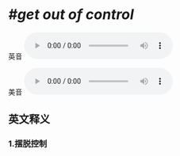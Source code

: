# ***\#get out of control*** 
英音
<audio src="./media/get out of control1.aac" controls="controls"></audio>

美音
<audio src="./media/get out of control2.aac" controls="controls"></audio>



  

英文释义
---
### 1.**摆脱控制**  


